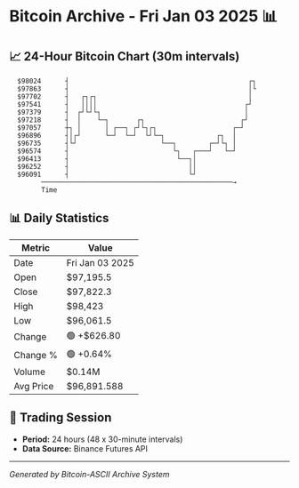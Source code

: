 # Bitcoin Archive - Fri Jan 03 2025 📊

## 📈 24-Hour Bitcoin Chart (30m intervals)

```
  $98024      ┤                                             ┌┐ 
  $97863      ┤                                             │└ 
  $97702      ┤   ┌┐┌┐                                      │  
  $97541      ┤   ││││                                     ┌┘  
  $97379      ┤  ┌┘└┘└┐                                    │   
  $97218      ┤  │    └─┐       ┌┐                        ┌┘   
  $97057      ┼┐ │      │ ┌──┐ ┌┘└┐┌┐                   ┌─┘    
  $96896      ┤│┌┘      └─┘  └─┘  └┘└─┐             ┌┐  │      
  $96735      ┤└┘                     └──┐        ┌─┘└┐ │      
  $96574      ┤                          └┐   ┌───┘   └─┘      
  $96413      ┤                           └──┐│                
  $96252      ┤                              ││                
  $96091      ┤                              └┘                
        ────────────────────────────────────────────────→
        Time
```

## 📊 Daily Statistics

| Metric | Value |
|--------|-------|
| Date | Fri Jan 03 2025 |
| Open | $97,195.5 |
| Close | $97,822.3 |
| High | $98,423 |
| Low | $96,061.5 |
| Change | 🟢 +$626.80 |
| Change % | 🟢 +0.64% |
| Volume | $0.14M |
| Avg Price | $96,891.588 |

## 📅 Trading Session

- **Period:** 24 hours (48 x 30-minute intervals)
- **Data Source:** Binance Futures API

---
*Generated by Bitcoin-ASCII Archive System*
